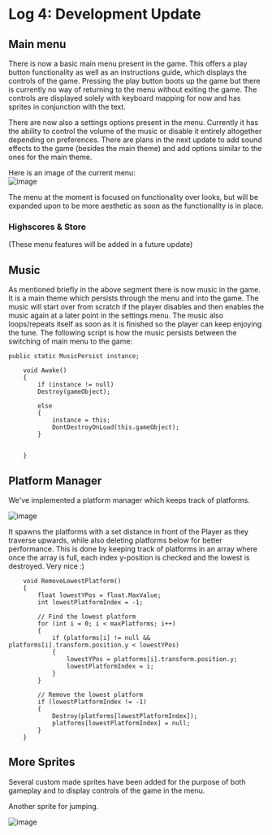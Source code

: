 # Log 4: Development Update

## Main menu

There is now a basic main menu present in the game. This offers a play button functionality as well as an instructions guide, which displays the controls of the game. Pressing the play button boots up the game but there is currently no way of returning to the menu without exiting the game.
The controls are displayed solely with keyboard mapping for now and has sprites in conjunction with the text.

There are now also a settings options present in the menu. Currently it has the ability to control the volume of the music or disable it entirely altogether depending on preferences.
There are plans in the next update to add sound effects to the game (besides the main theme) and add options similar to the ones for the main theme.

Here is an image of the current menu: <br>
![image](https://github.com/Esben-Andreas-Madsen/GMD1_Ascendia/assets/91538845/736c6128-fb52-42e5-ae0f-2e2f45408b7d)



The menu at the moment is focused on functionality over looks, but will be expanded upon to be more aesthetic as soon as the functionality is in place.

### Highscores & Store
(These menu features will be added in a future update)

## Music

As mentioned briefly in the above segment there is now music in the game. It is a main theme which persists through the menu and into the game. The music will start over from scratch if the player disables and then enables the music again at a later point in the settings menu. The music also loops/repeats itself as soon as it is finished so the player can keep enjoying the tune. The following script is how the music persists between the switching of main menu to the game:

```
public static MusicPersist instance;

    void Awake()
    {
        if (instance != null)
        Destroy(gameObject);

        else
        {
            instance = this;
            DontDestroyOnLoad(this.gameObject);
        }
       

    }
```

## Platform Manager

We've implemented a platform manager which keeps track of platforms.

![image](https://github.com/Esben-Andreas-Madsen/GMD1_Ascendia/assets/91538845/f2630c8d-4b3d-431e-a5c7-bff114193162)

It spawns the platforms with a set distance in front of the Player as they traverse upwards, while also deleting platforms below for better performance.
This is done by keeping track of platforms in an array where once the array is full, each index y-position is checked and the lowest is destroyed. Very nice :)

```
    void RemoveLowestPlatform()
    {
        float lowestYPos = float.MaxValue;
        int lowestPlatformIndex = -1;

        // Find the lowest platform
        for (int i = 0; i < maxPlatforms; i++)
        {
            if (platforms[i] != null && platforms[i].transform.position.y < lowestYPos)
            {
                lowestYPos = platforms[i].transform.position.y;
                lowestPlatformIndex = i;
            }
        }

        // Remove the lowest platform
        if (lowestPlatformIndex != -1)
        {
            Destroy(platforms[lowestPlatformIndex]);
            platforms[lowestPlatformIndex] = null;
        }
    }
```

## More Sprites

Several custom made sprites have been added for the purpose of both gameplay and to display controls of the game in the menu.

Another sprite for jumping.

![image](https://github.com/Esben-Andreas-Madsen/GMD1_Ascendia/assets/91538845/ffa325e1-fe91-4edc-9bb9-5587cd39232e)
